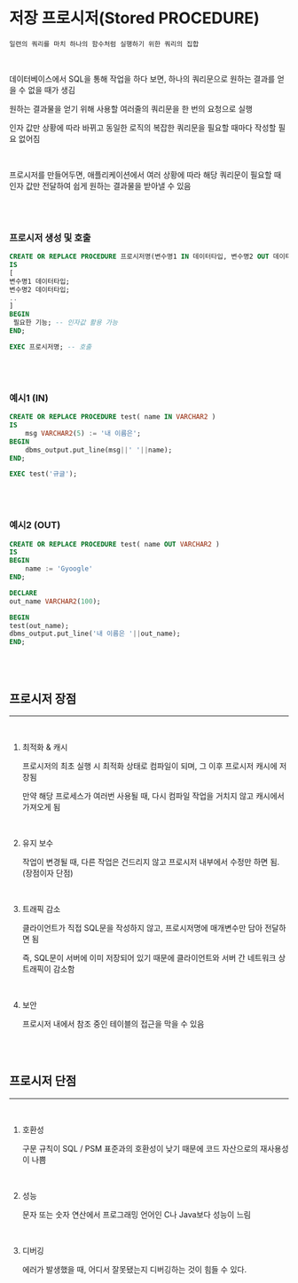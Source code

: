 # 저장 프로시저(Stored PROCEDURE)


``` 
일련의 쿼리를 마치 하나의 함수처럼 실행하기 위한 쿼리의 집합
```

<br>

데이터베이스에서 SQL을 통해 작업을 하다 보면, 하나의 쿼리문으로 원하는 결과를 얻을 수 없을 때가 생김 

원하는 결과물을 얻기 위해 사용할 여러줄의 쿼리문을 한 번의 요청으로 실행

인자 값만 상황에 따라 바뀌고 동일한 로직의 복잡한 쿼리문을 필요할 때마다 작성할 필요 없어짐 


<br>

프로시저를 만들어두면, 애플리케이션에서 여러 상황에 따라 해당 쿼리문이 필요할 때 인자 값만 전달하여 쉽게 원하는 결과물을 받아낼 수 있음 

<br>

<br>


### 프로시저 생성 및 호출

```sql
CREATE OR REPLACE PROCEDURE 프로시저명(변수명1 IN 데이터타입, 변수명2 OUT 데이터타입) -- 인자 값은 필수 아님
IS
[
변수명1 데이터타입;
변수명2 데이터타입;
..
]
BEGIN
 필요한 기능; -- 인자값 활용 가능
END;

EXEC 프로시저명; -- 호출
```

<br>

<br>

### 예시1 (IN)


```sql
CREATE OR REPLACE PROCEDURE test( name IN VARCHAR2 ) 
IS
	msg VARCHAR2(5) := '내 이름은';
BEGIN 
	dbms_output.put_line(msg||' '||name); 
END;

EXEC test('규글');

```

<br>

<br>

### 예시2 (OUT)


```sql
CREATE OR REPLACE PROCEDURE test( name OUT VARCHAR2 ) 
IS
BEGIN 
	name := 'Gyoogle'
END;

DECLARE
out_name VARCHAR2(100);

BEGIN
test(out_name);
dbms_output.put_line('내 이름은 '||out_name);
END;
```

<br>

<br>

## 프로시저 장점

---

<br>

1. 최적화 & 캐시

    프로시저의 최초 실행 시 최적화 상태로 컴파일이 되며, 그 이후 프로시저 캐시에 저장됨

    만약 해당 프로세스가 여러번 사용될 때, 다시 컴파일 작업을 거치지 않고 캐시에서 가져오게 됨


<br>

2. 유지 보수

    작업이 변경될 때, 다른 작업은 건드리지 않고 프로시저 내부에서 수정만 하면 됨. (장점이자 단점)

<br>

3. 트래픽 감소

    클라이언트가 직접 SQL문을 작성하지 않고, 프로시저명에 매개변수만 담아 전달하면 됨

    즉, SQL문이 서버에 이미 저장되어 있기 때문에 클라이언트와 서버 간 네트워크 상 트래픽이 감소함

<br>

4. 보안

    프로시저 내에서 참조 중인 테이블의 접근을 막을 수 있음

<br>

<br>


## 프로시저 단점

---

<br>

1. 호환성

    구문 규칙이 SQL / PSM 표준과의 호환성이 낮기 때문에 코드 자산으로의 재사용성이 나쁨



<br>

2. 성능

    문자 또는 숫자 연산에서 프로그래밍 언어인 C나 Java보다 성능이 느림 


<br>

3. 디버깅 

    에러가 발생했을 때, 어디서 잘못됐는지 디버깅하는 것이 힘들 수 있다.



